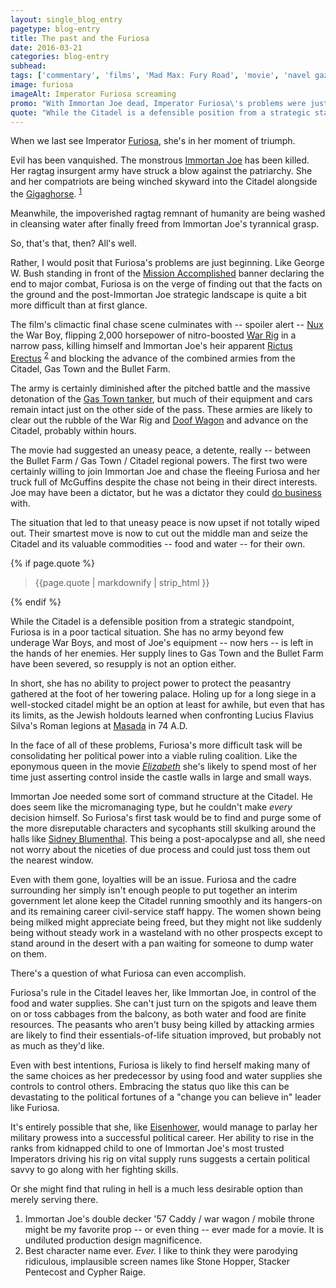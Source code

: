 ```yaml
---
layout: single_blog_entry
pagetype: blog-entry
title: The past and the Furiosa
date: 2016-03-21
categories: blog-entry
subhead:
tags: ['commentary', 'films', 'Mad Max: Fury Road', 'movie', 'navel gazing', 'violence' ]
image: furiosa
imageAlt: Imperator Furiosa screaming
promo: "With Immortan Joe dead, Imperator Furiosa\'s problems were just beginning"
quote: "While the Citadel is a defensible position from a strategic standpoint, Furiosa is in a poor tactical situation."
---  
```


When we last see Imperator [Furiosa][4], she's in her moment of triumph.

Evil has been vanquished. The monstrous [Immortan Joe][5] has been killed. Her ragtag insurgent army have struck a blow against the patriarchy. She and her compatriots are being winched skyward into the Citadel alongside the [Gigaghorse][6]. <sup>[1][1]</sup>

Meanwhile, the impoverished ragtag remnant of humanity are being washed in cleansing water after finally freed from Immortan Joe's tyrannical grasp.

So, that's that, then? All's well.

Rather, I would posit that Furiosa's problems are just beginning. Like George W. Bush standing in front of the [Mission Accomplished][7] banner declaring the end to major combat, Furiosa is on the verge of finding out that the facts on the ground and the post-Immortan Joe strategic landscape is quite a bit more difficult than at first glance.

The film's climactic final chase scene culminates with -- spoiler alert -- [Nux][8] the War Boy, flipping 2,000 horsepower of nitro-boosted [War Rig][9] in a narrow pass, killing himself and Immortan Joe's heir apparent [Rictus Erectus][10] <sup>[2][2]</sup> and blocking the advance of the combined armies from the Citadel, Gas Town and the Bullet Farm.

The army is certainly diminished after the pitched battle and the massive detonation of the [Gas Town tanker][11], but much of their equipment and cars remain intact just on the other side of the pass. These armies are likely to clear out the rubble of the War Rig and [Doof Wagon][12] and advance on the Citadel, probably within hours.

The movie had suggested an uneasy peace, a detente, really -- between the Bullet Farm / Gas Town / Citadel regional powers. The first two were certainly willing to join Immortan Joe and chase the fleeing Furiosa and her truck full of McGuffins despite the chase not being in their direct interests. Joe may have been a dictator, but he was a dictator they could [do business][13] with.

The situation that led to that uneasy peace is now upset if not totally wiped out. Their smartest move is now to cut out the middle man and seize the Citadel and its valuable commodities -- food and water -- for their own.

{% if page.quote %}
  <aside class="blog-pullquote">
  <blockquote>{{page.quote | markdownify | strip_html }}</blockquote>
  </aside>
{% endif %}

While the Citadel is a defensible position from a strategic standpoint, Furiosa is in a poor tactical situation. She has no army beyond few underage War Boys, and most of Joe's equipment -- now hers -- is left in the hands of her enemies. Her supply lines to Gas Town and the Bullet Farm have been severed, so resupply is not an option either.

In short, she has no ability to project power to protect the peasantry gathered at the foot of her towering palace. Holing up for a long siege in a well-stocked citadel might be an option at least for awhile, but even that has its limits, as the Jewish holdouts learned when confronting Lucius Flavius Silva's Roman legions at [Masada][14] in 74 A.D.

In the face of all of these problems, Furiosa's more difficult task will be consolidating her political power into a viable ruling coalition. Like the eponymous queen in the movie *[Elizabeth][16]* she's likely to spend most of her time just asserting control inside the castle walls in large and small ways.

Immortan Joe needed some sort of command structure at the Citadel. He does seem like the micromanaging type, but he couldn't make *every* decision himself. So Furiosa's first task would be to find and purge some of the more disreputable characters and sycophants still skulking around the halls like [Sidney Blumenthal][15]. This being a post-apocalypse and all, she need not worry about the niceties of due process and could just toss them out the nearest window.

Even with them gone, loyalties will be an issue. Furiosa and the  cadre surrounding her simply isn't enough people to put together an interim government let alone keep the Citadel running smoothly and its hangers-on and its remaining career civil-service staff happy. The women shown being being milked might appreciate being freed, but they might not like suddenly being without steady work in a wasteland with no other prospects except to stand around in the desert with a pan waiting for someone to dump water on them.

There's a question of what Furiosa can even accomplish.

Furiosa's rule in the Citadel leaves her, like Immortan Joe, in control of the food and water supplies. She can't just turn on the spigots and leave them on or toss cabbages from the balcony, as both water and food are finite resources. The peasants who aren't busy being killed by attacking armies are likely to find their essentials-of-life situation improved, but probably not as much as they'd like.

Even with best intentions, Furiosa is likely to find herself making many of the same choices as her predecessor by using food and water supplies she controls to control others. Embracing the status quo like this can be devastating to the political fortunes of a "change you can believe in" leader like Furiosa.

It's entirely possible that she, like [Eisenhower][17], would manage to parlay her military prowess into a successful political career. Her ability to rise in the ranks from kidnapped child to one of Immortan Joe's most trusted Imperators driving his rig on vital supply runs suggests a certain political savvy to go along with her fighting skills.

Or she might find that ruling in hell is a much less desirable option than merely serving there.





1. <span id="footnote-one-furiosa"></span>Immortan Joe's double decker '57 Caddy / war wagon / mobile throne might be my favorite prop -- or even thing -- ever made for a movie. It is undiluted production design magnificence.
2. <span id="footnote-two-furiosa"></span>Best character name ever. *Ever.* I like to think they were parodying ridiculous, implausible screen names like Stone Hopper, Stacker Pentecost and Cypher Raige.


[1]:#footnote-one-furiosa
[2]:#footnote-two-furiosa
[4]:http://madmax.wikia.com/wiki/Imperator_Furiosa
[5]:http://madmax.wikia.com/wiki/Immortan_Joe
[6]:http://www.cbsnews.com/pictures/the-cars-of-mad-max-fury-road/7/
[7]:https://www.google.com/search?q=bush+mission+accomplished&espv=2&biw=1440&bih=761&source=lnms&tbm=isch&sa=X&ved=0ahUKEwikoZ-bm9PLAhXEcj4KHfxFCYoQ_AUIBigB
[8]:http://madmax.wikia.com/wiki/Nux
[9]:http://www.nydailynews.com/autos/mad-max-cars-post-apocalyptic-rides-mad-max-fury-road-gallery-1.2226595?pmSlide=1.2226578
[10]:https://www.youtube.com/watch?v=ZuEhfHfK8Vw
[11]:https://www.youtube.com/watch?v=cStY6vuMiZU
[12]:https://youtu.be/4M5KE44xluo
[13]:https://www.youtube.com/watch?v=r42oejmpkgw
[14]:https://en.wikipedia.org/wiki/Siege_of_Masada
[15]:https://en.wikipedia.org/wiki/Sidney_Blumenthal
[16]:http://www.imdb.com/title/tt0127536/
[17]:https://en.wikipedia.org/wiki/Draft_Eisenhower_movement
